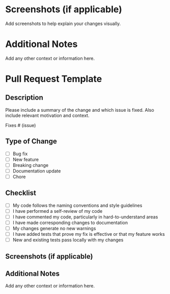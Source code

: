 # Screenshots (if applicable)
Add screenshots to help explain your changes visually.

# Additional Notes
Add any other context or information here.
# Pull Request Template

## Description
Please include a summary of the change and which issue is fixed. Also include relevant motivation and context.

Fixes # (issue)

## Type of Change
- [ ] Bug fix
- [ ] New feature
- [ ] Breaking change
- [ ] Documentation update
- [ ] Chore

## Checklist
- [ ] My code follows the naming conventions and style guidelines
- [ ] I have performed a self-review of my code
- [ ] I have commented my code, particularly in hard-to-understand areas
- [ ] I have made corresponding changes to documentation
- [ ] My changes generate no new warnings
- [ ] I have added tests that prove my fix is effective or that my feature works
- [ ] New and existing tests pass locally with my changes

## Screenshots (if applicable)

## Additional Notes
Add any other context or information here.

